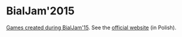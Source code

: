 # BialJam'2015
[Games created during BialJam'15](http://bialjam.github.io/2015).
See the [official website](http://bialjam.wi.pb.edu.pl/) (in Polish).
